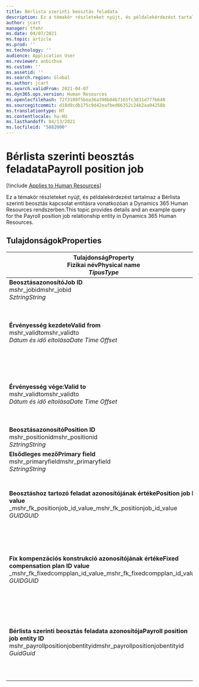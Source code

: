 ```yaml
---
title: Bérlista szerinti beosztás feladata
description: Ez a témakör részleteket nyújt, és példalekérdezést tartalmaz a Bérlista szerinti beosztás feladata entitásra vonatkozóan a Dynamics 365 Human Resources rendszerben.
author: jcart
manager: tfehr
ms.date: 04/07/2021
ms.topic: article
ms.prod: ''
ms.technology: ''
audience: Application User
ms.reviewer: anbichse
ms.custom: ''
ms.assetid: ''
ms.search.region: Global
ms.author: jcart
ms.search.validFrom: 2021-04-07
ms.dyn365.ops.version: Human Resources
ms.openlocfilehash: 72f3109f5bea36a390b04b7165fc3831d777b640
ms.sourcegitcommit: d18d9cdb175c9d42eafbed66352c24b2aa94258b
ms.translationtype: HT
ms.contentlocale: hu-HU
ms.lasthandoff: 04/13/2021
ms.locfileid: "5882000"
---
```

# <a name="payroll-position-job"></a><span data-ttu-id="a566c-103">Bérlista szerinti beosztás feladata</span><span class="sxs-lookup"><span data-stu-id="a566c-103">Payroll position job</span></span>

[!include [Applies to Human Resources](../includes/applies-to-hr.md)]

<span data-ttu-id="a566c-104">Ez a témakör részleteket nyújt, és példalekérdezést tartalmaz a Bérlista szerinti beosztás kapcsolat entitásra vonatkozóan a Dynamics 365 Human Resources rendszerben.</span><span class="sxs-lookup"><span data-stu-id="a566c-104">This topic provides details and an example query for the Payroll position job relationship entity in Dynamics 365 Human Resources.</span></span>

## <a name="properties"></a><span data-ttu-id="a566c-105">Tulajdonságok</span><span class="sxs-lookup"><span data-stu-id="a566c-105">Properties</span></span>

| <span data-ttu-id="a566c-106">Tulajdonság</span><span class="sxs-lookup"><span data-stu-id="a566c-106">Property</span></span><br><span data-ttu-id="a566c-107">**Fizikai név**</span><span class="sxs-lookup"><span data-stu-id="a566c-107">**Physical name**</span></span><br><span data-ttu-id="a566c-108">**_Típus_**</span><span class="sxs-lookup"><span data-stu-id="a566c-108">**_Type_**</span></span> | <span data-ttu-id="a566c-109">Használat</span><span class="sxs-lookup"><span data-stu-id="a566c-109">Use</span></span> | <span data-ttu-id="a566c-110">Leírás</span><span class="sxs-lookup"><span data-stu-id="a566c-110">Description</span></span> |
| --- | --- | --- |
| <span data-ttu-id="a566c-111">**Beosztásazonosító**</span><span class="sxs-lookup"><span data-stu-id="a566c-111">**Job ID**</span></span><br><span data-ttu-id="a566c-112">mshr_jobid</span><span class="sxs-lookup"><span data-stu-id="a566c-112">mshr_jobid</span></span><br><span data-ttu-id="a566c-113">*Sztring*</span><span class="sxs-lookup"><span data-stu-id="a566c-113">*String*</span></span> | <span data-ttu-id="a566c-114">Írásvédett</span><span class="sxs-lookup"><span data-stu-id="a566c-114">Readp-only</span></span><br><span data-ttu-id="a566c-115">Szükséges</span><span class="sxs-lookup"><span data-stu-id="a566c-115">Required</span></span> |<span data-ttu-id="a566c-116">A feladat azonosítója.</span><span class="sxs-lookup"><span data-stu-id="a566c-116">The ID of the job.</span></span> |
| <span data-ttu-id="a566c-117">**Érvényesség kezdete**</span><span class="sxs-lookup"><span data-stu-id="a566c-117">**Valid from**</span></span><br><span data-ttu-id="a566c-118">mshr_validto</span><span class="sxs-lookup"><span data-stu-id="a566c-118">mshr_validto</span></span><br><span data-ttu-id="a566c-119">*Dátum és idő eltolása*</span><span class="sxs-lookup"><span data-stu-id="a566c-119">*Date Time Offset*</span></span> | <span data-ttu-id="a566c-120">Írásvédett</span><span class="sxs-lookup"><span data-stu-id="a566c-120">Read-only</span></span> <br><span data-ttu-id="a566c-121">Szükséges</span><span class="sxs-lookup"><span data-stu-id="a566c-121">Required</span></span> | <span data-ttu-id="a566c-122">Az a dátum, amelytől a pozíció és a beosztás kapcsolata érvényes.</span><span class="sxs-lookup"><span data-stu-id="a566c-122">Date the postion and job relationship is valid from.</span></span> |
| <span data-ttu-id="a566c-123">**Érvényesség vége:**</span><span class="sxs-lookup"><span data-stu-id="a566c-123">**Valid to**</span></span><br><span data-ttu-id="a566c-124">mshr_validto</span><span class="sxs-lookup"><span data-stu-id="a566c-124">mshr_validto</span></span><br><span data-ttu-id="a566c-125">*Dátum és idő eltolása*</span><span class="sxs-lookup"><span data-stu-id="a566c-125">*Date Time Offset*</span></span> | <span data-ttu-id="a566c-126">Írásvédett</span><span class="sxs-lookup"><span data-stu-id="a566c-126">Read-only</span></span> <br><span data-ttu-id="a566c-127">Szükséges</span><span class="sxs-lookup"><span data-stu-id="a566c-127">Required</span></span> | <span data-ttu-id="a566c-128">Az a dátum, ameddig a pozíció és a beosztás kapcsolata érvényes.</span><span class="sxs-lookup"><span data-stu-id="a566c-128">Date the position and job relationship is valid to.</span></span>  |
| <span data-ttu-id="a566c-129">**Beosztásazonosító**</span><span class="sxs-lookup"><span data-stu-id="a566c-129">**Position ID**</span></span><br><span data-ttu-id="a566c-130">mshr_positionid</span><span class="sxs-lookup"><span data-stu-id="a566c-130">mshr_positionid</span></span><br><span data-ttu-id="a566c-131">*Sztring*</span><span class="sxs-lookup"><span data-stu-id="a566c-131">*String*</span></span> | <span data-ttu-id="a566c-132">Írásvédett</span><span class="sxs-lookup"><span data-stu-id="a566c-132">Read-only</span></span><br><span data-ttu-id="a566c-133">Szükséges</span><span class="sxs-lookup"><span data-stu-id="a566c-133">Required</span></span> | <span data-ttu-id="a566c-134">A pozíció azonosítója.</span><span class="sxs-lookup"><span data-stu-id="a566c-134">The ID of the position.</span></span> |
| <span data-ttu-id="a566c-135">**Elsődleges mező**</span><span class="sxs-lookup"><span data-stu-id="a566c-135">**Primary field**</span></span><br><span data-ttu-id="a566c-136">mshr_primaryfield</span><span class="sxs-lookup"><span data-stu-id="a566c-136">mshr_primaryfield</span></span><br><span data-ttu-id="a566c-137">*Sztring*</span><span class="sxs-lookup"><span data-stu-id="a566c-137">*String*</span></span> | <span data-ttu-id="a566c-138">Szükséges</span><span class="sxs-lookup"><span data-stu-id="a566c-138">Required</span></span><br><span data-ttu-id="a566c-139">Rendszer által előállított</span><span class="sxs-lookup"><span data-stu-id="a566c-139">System generated</span></span> |  |
| <span data-ttu-id="a566c-140">**Beosztáshoz tartozó feladat azonosítójának értéke**</span><span class="sxs-lookup"><span data-stu-id="a566c-140">**Position job ID value**</span></span><br><span data-ttu-id="a566c-141">_mshr_fk_positionjob_id_value</span><span class="sxs-lookup"><span data-stu-id="a566c-141">_mshr_fk_positionjob_id_value</span></span><br><span data-ttu-id="a566c-142">*GUID*</span><span class="sxs-lookup"><span data-stu-id="a566c-142">*GUID*</span></span> | <span data-ttu-id="a566c-143">Írásvédett</span><span class="sxs-lookup"><span data-stu-id="a566c-143">Read-only</span></span><br><span data-ttu-id="a566c-144">Szükséges</span><span class="sxs-lookup"><span data-stu-id="a566c-144">Required</span></span><br><span data-ttu-id="a566c-145">Idegen kulcs:mshr_PayrollPositionJobEntity ehhez: mshr_payrollpositionjobentity</span><span class="sxs-lookup"><span data-stu-id="a566c-145">Foreign key:mshr_PayrollPositionJobEntity of the mshr_payrollpositionjobentity</span></span> |<span data-ttu-id="a566c-146">A pozícióhoz társított beosztás azonosítója.</span><span class="sxs-lookup"><span data-stu-id="a566c-146">The ID of the job associated with the position.</span></span>|
| <span data-ttu-id="a566c-147">**Fix kompenzációs konstrukció azonosítójának értéke**</span><span class="sxs-lookup"><span data-stu-id="a566c-147">**Fixed compensation plan ID value**</span></span><br><span data-ttu-id="a566c-148">_mshr_fk_fixedcompplan_id_value</span><span class="sxs-lookup"><span data-stu-id="a566c-148">_mshr_fk_fixedcompplan_id_value</span></span><br><span data-ttu-id="a566c-149">*GUID*</span><span class="sxs-lookup"><span data-stu-id="a566c-149">*GUID*</span></span> | <span data-ttu-id="a566c-150">Írásvédett</span><span class="sxs-lookup"><span data-stu-id="a566c-150">Read-only</span></span><br><span data-ttu-id="a566c-151">Szükséges</span><span class="sxs-lookup"><span data-stu-id="a566c-151">Required</span></span><br><span data-ttu-id="a566c-152">Idegen kulcs: mshr_payrollfixedcompensationplanentity entitáshoz tartozó mshr_FixedCompPlan_id</span><span class="sxs-lookup"><span data-stu-id="a566c-152">Foreign key: mshr_FixedCompPlan_id of mshr_payrollfixedcompensationplanentity</span></span>  | <span data-ttu-id="a566c-153">A pozícióhoz társított fix kompenzációs konstrukció azonosítója.</span><span class="sxs-lookup"><span data-stu-id="a566c-153">The ID of the fixed compensation plan associated with the position.</span></span> |
| <span data-ttu-id="a566c-154">**Bérlista szerinti beosztás feladata azonosítója**</span><span class="sxs-lookup"><span data-stu-id="a566c-154">**Payroll position job entity ID**</span></span><br><span data-ttu-id="a566c-155">mshr_payrollpositionjobentityid</span><span class="sxs-lookup"><span data-stu-id="a566c-155">mshr_payrollpositionjobentityid</span></span><br><span data-ttu-id="a566c-156">*Guid*</span><span class="sxs-lookup"><span data-stu-id="a566c-156">*Guid*</span></span> | <span data-ttu-id="a566c-157">Szükséges</span><span class="sxs-lookup"><span data-stu-id="a566c-157">Required</span></span><br><span data-ttu-id="a566c-158">Rendszer által előállított.</span><span class="sxs-lookup"><span data-stu-id="a566c-158">System generated.</span></span> | <span data-ttu-id="a566c-159">A beosztás egyedi azonosítására szolgáló, rendszer által generált GUID-értéke.</span><span class="sxs-lookup"><span data-stu-id="a566c-159">A system-generated GUID value to uniquely identify the job.</span></span>  |

